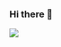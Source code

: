### Hi there 👋
<img   align="center" src="https://github-readme-stats.vercel.app/api?username=ryusei423&locale=cn&line_height=33&show_icons=true&hide=&theme=dracula&rank_icon=default"/>
<!--
**ryusei423/ryusei423** is a ✨ _special_ ✨ repository because its `README.md` (this file) appears on your GitHub profile.

Here are some ideas to get you started:

- 🔭 I’m currently working on ...
- 🌱 I’m currently learning ...
- 👯 I’m looking to collaborate on ...
- 🤔 I’m looking for help with ...
- 💬 Ask me about ...
- 📫 How to reach me: ...
- 😄 Pronouns: ...
- ⚡ Fun fact: ...
-->
